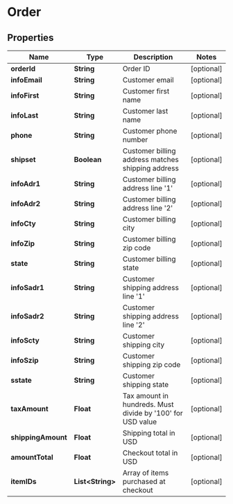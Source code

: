 
# Order

## Properties
Name | Type | Description | Notes
------------ | ------------- | ------------- | -------------
**orderId** | **String** | Order ID |  [optional]
**infoEmail** | **String** | Customer email |  [optional]
**infoFirst** | **String** | Customer first name |  [optional]
**infoLast** | **String** | Customer last name |  [optional]
**phone** | **String** | Customer phone number |  [optional]
**shipset** | **Boolean** | Customer billing address matches shipping address |  [optional]
**infoAdr1** | **String** | Customer billing address line &#39;1&#39; |  [optional]
**infoAdr2** | **String** | Customer billing address line &#39;2&#39; |  [optional]
**infoCty** | **String** | Customer billing city |  [optional]
**infoZip** | **String** | Customer billing zip code |  [optional]
**state** | **String** | Customer billing state |  [optional]
**infoSadr1** | **String** | Customer shipping address line &#39;1&#39; |  [optional]
**infoSadr2** | **String** | Customer shipping address line &#39;2&#39; |  [optional]
**infoScty** | **String** | Customer shipping city |  [optional]
**infoSzip** | **String** | Customer shipping zip code |  [optional]
**sstate** | **String** | Customer shipping state |  [optional]
**taxAmount** | **Float** | Tax amount in hundreds. Must divide by &#39;100&#39; for USD value |  [optional]
**shippingAmount** | **Float** | Shipping total in USD |  [optional]
**amountTotal** | **Float** | Checkout total in USD |  [optional]
**itemIDs** | **List&lt;String&gt;** | Array of items purchased at checkout |  [optional]



